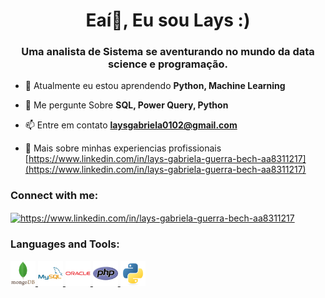 <h1 align="center">Eaí👋, Eu sou Lays :)</h1>
<h3 align="center">Uma analista de Sistema se aventurando no mundo da data science e programação.</h3>

- 🌱 Atualmente eu estou aprendendo **Python, Machine Learning**

- 💬 Me pergunte Sobre **SQL, Power Query, Python**

- 📫 Entre em contato **laysgabriela0102@gmail.com**

- 📄 Mais sobre minhas experiencias profissionais [https://www.linkedin.com/in/lays-gabriela-guerra-bech-aa8311217](https://www.linkedin.com/in/lays-gabriela-guerra-bech-aa8311217)

<h3 align="left">Connect with me:</h3>
<p align="left">
<a href="https://linkedin.com/in/https://www.linkedin.com/in/lays-gabriela-guerra-bech-aa8311217" target="blank"><img align="center" src="https://raw.githubusercontent.com/rahuldkjain/github-profile-readme-generator/master/src/images/icons/Social/linked-in-alt.svg" alt="https://www.linkedin.com/in/lays-gabriela-guerra-bech-aa8311217" height="30" width="40" /></a>
</p>

<h3 align="left">Languages and Tools:</h3>
<p align="left"> <a href="https://www.mongodb.com/" target="_blank" rel="noreferrer"> <img src="https://raw.githubusercontent.com/devicons/devicon/master/icons/mongodb/mongodb-original-wordmark.svg" alt="mongodb" width="40" height="40"/> </a> <a href="https://www.mysql.com/" target="_blank" rel="noreferrer"> <img src="https://raw.githubusercontent.com/devicons/devicon/master/icons/mysql/mysql-original-wordmark.svg" alt="mysql" width="40" height="40"/> </a> <a href="https://www.oracle.com/" target="_blank" rel="noreferrer"> <img src="https://raw.githubusercontent.com/devicons/devicon/master/icons/oracle/oracle-original.svg" alt="oracle" width="40" height="40"/> </a> <a href="https://www.php.net" target="_blank" rel="noreferrer"> <img src="https://raw.githubusercontent.com/devicons/devicon/master/icons/php/php-original.svg" alt="php" width="40" height="40"/> </a> <a href="https://www.python.org" target="_blank" rel="noreferrer"> <img src="https://raw.githubusercontent.com/devicons/devicon/master/icons/python/python-original.svg" alt="python" width="40" height="40"/> </a> </p>
